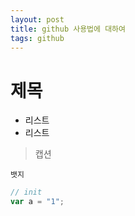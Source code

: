 ```yaml
---
layout: post
title: github 사용법에 대하여
tags: github
---
```


# 제목

- 리스트
- 리스트

> 캡션

`뱃지`

```javascript
// init
var a = "1";
```
